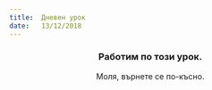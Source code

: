 ```yaml
---
title:  Дневен урок
date:   13/12/2018
---
```


### <center>Работим по този урок.</center>
<center>Моля, върнете се по-късно.</center>